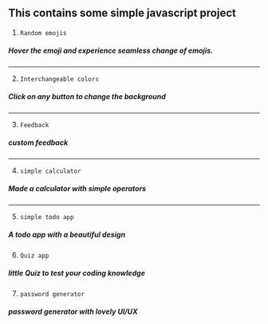 ## This contains some simple javascript project

1.  `Random emojis`

##### Hover the emoji and experience seamless change of emojis.

---

2. `Interchangeable colors`

##### Click on any button to change the background

---

3. `Feedback`

##### custom feedback

---

4. `simple calculator`

##### Made a calculator with simple operators

---

5. `simple todo app`

##### A todo app with a beautiful design

6. `Quiz app`

##### little Quiz to test your coding knowledge

7. `password generator`

##### password generator with lovely UI/UX
